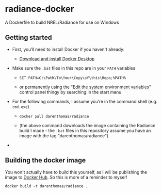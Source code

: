 # radiance-docker

A Dockerfile to build NREL/Radiance for use on Windows

## Getting started

- First, you'll need to install Docker if you haven't already:
  
  - [Download and install Docker Desktop](https://www.docker.com/products/docker-desktop)

- Make sure the `.bat` files in this repo are in your `PATH` variables 
  
  - `SET PATH=C:\Path\To\Your\Copy\of\this\Repo;%PATH%`
  
  - or permanently using the ["Edit the system environment variables"](https://www.techjunkie.com/environment-variables-windows-10/) control panel thingy by searching in the start menu

- For the following commands, I assume you're in the command shell (e.g. `cmd.exe`) 
  
  - `docker pull darenthomas/radiance`
  
  - (the above command downloads the image containing the Radiance build I made - the `.bat` files in this repository assume you have an image with the tag "darenthomas/radiance")

- 



## Building the docker image

You won't actually have to build this yourself, as I will be publishing the image to [Docker Hub](https://hub.docker.com/). So this is more of a reminder to myself

```
docker build -t darenthomas/radiance .
```





